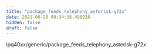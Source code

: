 ```yaml
---
title: "package_feeds_telephony_asterisk-g72x"
date: 2021-06-20 00:34:38.498926
hidden: false
draft: false
---
```


ipq40xx/generic/package_feeds_telephony_asterisk-g72x

